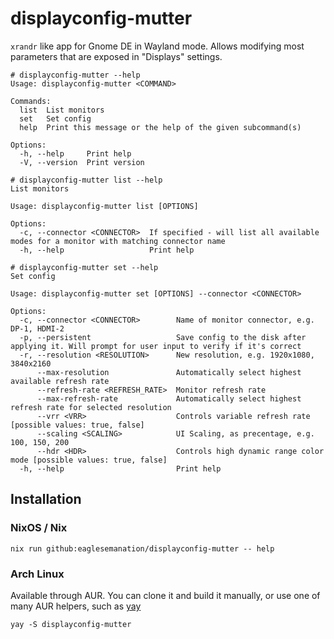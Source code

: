 # displayconfig-mutter

`xrandr` like app for Gnome DE in Wayland mode. Allows modifying most parameters that are exposed in "Displays" settings.

```
# displayconfig-mutter --help
Usage: displayconfig-mutter <COMMAND>

Commands:
  list  List monitors
  set   Set config
  help  Print this message or the help of the given subcommand(s)

Options:
  -h, --help     Print help
  -V, --version  Print version
```

```
# displayconfig-mutter list --help
List monitors

Usage: displayconfig-mutter list [OPTIONS]

Options:
  -c, --connector <CONNECTOR>  If specified - will list all available modes for a monitor with matching connector name
  -h, --help                   Print help
```

```
# displayconfig-mutter set --help
Set config

Usage: displayconfig-mutter set [OPTIONS] --connector <CONNECTOR>

Options:
  -c, --connector <CONNECTOR>        Name of monitor connector, e.g. DP-1, HDMI-2
  -p, --persistent                   Save config to the disk after applying it. Will prompt for user input to verify if it's correct
  -r, --resolution <RESOLUTION>      New resolution, e.g. 1920x1080, 3840x2160
      --max-resolution               Automatically select highest available refresh rate
      --refresh-rate <REFRESH_RATE>  Monitor refresh rate
      --max-refresh-rate             Automatically select highest refresh rate for selected resolution
      --vrr <VRR>                    Controls variable refresh rate [possible values: true, false]
      --scaling <SCALING>            UI Scaling, as precentage, e.g. 100, 150, 200
      --hdr <HDR>                    Controls high dynamic range color mode [possible values: true, false]
  -h, --help                         Print help
```

## Installation

### NixOS / Nix
```
nix run github:eaglesemanation/displayconfig-mutter -- help
```

### Arch Linux
Available through AUR. You can clone it and build it manually, or use one of many AUR helpers, such as [yay](https://github.com/Jguer/yay)
```
yay -S displayconfig-mutter
```

